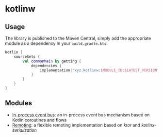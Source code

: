 # kotlinw

## Usage

The library is published to the Maven Central, simply add the appropriate module as a dependency in your `build.gradle.kts`:

```kotlin
kotlin {
    sourceSets {
        val commonMain by getting {
            dependencies {
                implementation("xyz.kotlinw:$MODULE_ID:$LATEST_VERSION")
            }
        }
    }
}
```

## Modules

- [In-process event bus](doc/eventbus-inprocess.md): an in-process event bus mechanism based on Kotlin coroutines and flows
- [Remoting](doc/remoting.md): a flexible remoting implementation based on _ktor_ and _kotlinx-serialization_
